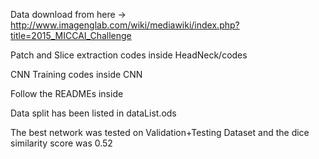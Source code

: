 Data download from here -> http://www.imagenglab.com/wiki/mediawiki/index.php?title=2015_MICCAI_Challenge

Patch and Slice extraction codes inside HeadNeck/codes

CNN Training codes inside CNN

Follow the READMEs inside

Data split has been listed in dataList.ods

The best network was tested on Validation+Testing Dataset and the dice similarity score was 0.52

